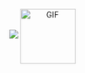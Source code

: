 <p align="center">
<img src="https://user-images.githubusercontent.com/61141682/90424471-dd598780-e0c6-11ea-966b-52115f159f21.png">
<img align="center" alt="GIF" height="100px" src="https://media.giphy.com/media/du3J3cXyzhj75IOgvA/giphy.gif" />